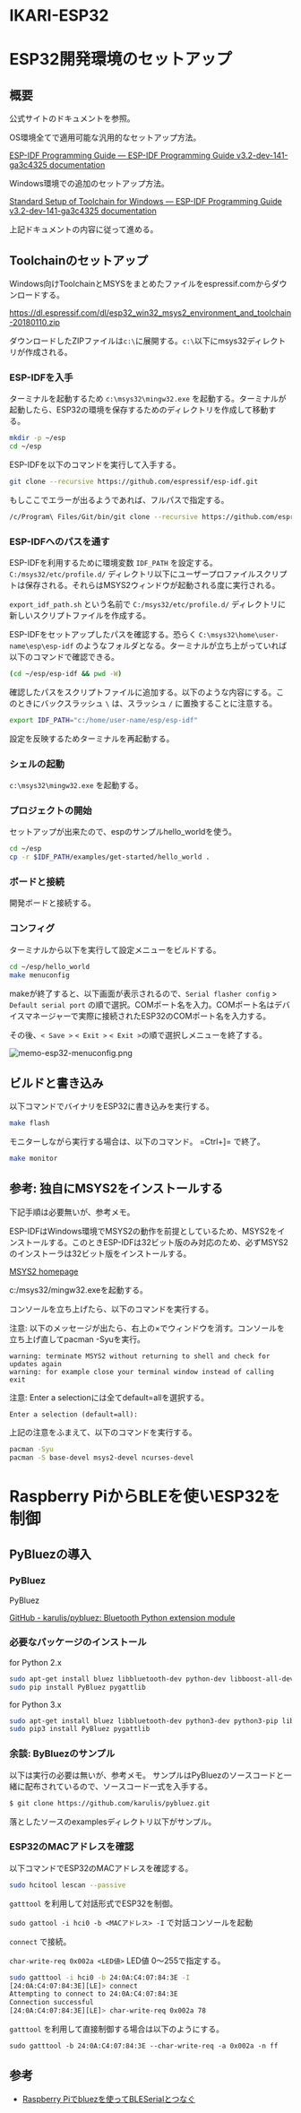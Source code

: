 # IKARI-ESP32

# ESP32開発環境のセットアップ

## 概要

公式サイトのドキュメントを参照。

OS環境全てで適用可能な汎用的なセットアップ方法。

[ESP\-IDF Programming Guide — ESP\-IDF Programming Guide v3\.2\-dev\-141\-ga3c4325 documentation](http://esp-idf.readthedocs.io/en/latest/index.html)

Windows環境での追加のセットアップ方法。

[Standard Setup of Toolchain for Windows — ESP-IDF Programming Guide v3.2-dev-141-ga3c4325 documentation](http://esp-idf.readthedocs.io/en/latest/get-started/windows-setup.html)

上記ドキュメントの内容に従って進める。

## Toolchainのセットアップ

Windows向けToolchainとMSYSをまとめたファイルをespressif.comからダウンロードする。

https://dl.espressif.com/dl/esp32_win32_msys2_environment_and_toolchain-20180110.zip

ダウンロードしたZIPファイルは`c:\`に展開する。`c:\`以下にmsys32ディレクトリが作成される。

### ESP-IDFを入手

ターミナルを起動するため `c:\msys32\mingw32.exe` を起動する。ターミナルが起動したら、ESP32の環境を保存するためのディレクトリを作成して移動する。

```bash
mkdir -p ~/esp
cd ~/esp
```

ESP-IDFを以下のコマンドを実行して入手する。

```bash
git clone --recursive https://github.com/espressif/esp-idf.git
```

もしここでエラーが出るようであれば、フルパスで指定する。

```bash
/c/Program\ Files/Git/bin/git clone --recursive https://github.com/espressif/esp-idf.git
```

### ESP-IDFへのパスを通す

ESP-IDFを利用するために環境変数 `IDF_PATH` を設定する。 `C:/msys32/etc/profile.d/` ディレクトリ以下にユーザープロファイルスクリプトは保存される。それらはMSYS2ウィンドウが起動される度に実行される。

`export_idf_path.sh` という名前で `C:/msys32/etc/profile.d/` ディレクトリに新しいスクリプトファイルを作成する。

ESP-IDFをセットアップしたパスを確認する。恐らく `C:\msys32\home\user-name\esp\esp-idf` のようなフォルダとなる。ターミナルが立ち上がっていれば以下のコマンドで確認できる。

```bash
(cd ~/esp/esp-idf && pwd -W)
```

確認したパスをスクリプトファイルに追加する。以下のような内容にする。このときにバックスラッシュ `\` は、スラッシュ `/` に置換することに注意する。

```bash
export IDF_PATH="c:/home/user-name/esp/esp-idf"
```

設定を反映するためターミナルを再起動する。

### シェルの起動

`c:\msys32\mingw32.exe` を起動する。

### プロジェクトの開始

セットアップが出来たので、espのサンプルhello_worldを使う。

```bash
cd ~/esp
cp -r $IDF_PATH/examples/get-started/hello_world .
```

### ボードと接続

開発ボードと接続する。

### コンフィグ

ターミナルから以下を実行して設定メニューをビルドする。

```bash
cd ~/esp/hello_world
make menuconfig
```

makeが終了すると、以下画面が表示されるので、`Serial flasher config` > `Default serial port` の順で選択。COMポート名を入力。COMポート名はデバイスマネージャーで実際に接続されたESP32のCOMポート名を入力する。

その後、`< Save >` `< Exit >` `< Exit >`の順で選択しメニューを終了する。

![memo-esp32-menuconfig.png](Hy7VD7lU7-memo-esp32-menuconfig.png)
## ビルドと書き込み

以下コマンドでバイナリをESP32に書き込みを実行する。

```bash
make flash
```

モニターしながら実行する場合は、以下のコマンド。 =Ctrl+]= で終了。

```bash
make monitor
```

## 参考: 独自にMSYS2をインストールする

下記手順は必要無いが、参考メモ。

ESP-IDFはWindows環境でMSYS2の動作を前提としているため、MSYS2をインストールする。このときESP-IDFは32ビット版のみ対応のため、必ずMSYS2のインストーラは32ビット版をインストールする。

[MSYS2 homepage](https://www.msys2.org/)

c:/msys32/mingw32.exeを起動する。

コンソールを立ち上げたら、以下のコマンドを実行する。

注意: 以下のメッセージが出たら、右上の×でウィンドウを消す。コンソールを立ち上げ直してpacman -Syuを実行。

```
warning: terminate MSYS2 without returning to shell and check for updates again
warning: for example close your terminal window instead of calling exit
```

注意: Enter a selectionには全てdefault=allを選択する。

```
Enter a selection (default=all):
```

上記の注意をふまえて、以下のコマンドを実行する。

```bash
pacman -Syu
pacman -S base-devel msys2-devel ncurses-devel
```

# Raspberry PiからBLEを使いESP32を制御

## PyBluezの導入

### PyBluez

PyBluez

[GitHub - karulis/pybluez: Bluetooth Python extension module](https://github.com/karulis/pybluez)

### 必要なパッケージのインストール

for Python 2.x

```bash
sudo apt-get install bluez libbluetooth-dev python-dev libboost-all-dev
sudo pip install PyBluez pygattlib
```

for Python 3.x

```bash
sudo apt-get install bluez libbluetooth-dev python3-dev python3-pip libboost-all-dev
sudo pip3 install PyBluez pygattlib
```

### 余談: ByBluezのサンプル

以下は実行の必要は無いが、参考メモ。
サンプルはPyBluezのソースコードと一緒に配布されているので、ソースコード一式を入手する。

```bash
$ git clone https://github.com/karulis/pybluez.git
```

落としたソースのexamplesディレクトリ以下がサンプル。



### ESP32のMACアドレスを確認

以下コマンドでESP32のMACアドレスを確認する。

```bash
sudo hcitool lescan --passive
```

`gatttool` を利用して対話形式でESP32を制御。

`sudo gattool -i hci0 -b <MACアドレス> -I` で対話コンソールを起動

`connect` で接続。

`char-write-req 0x002a <LED値>` LED値 0〜255で指定する。

```bash
sudo gatttool -i hci0 -b 24:0A:C4:07:84:3E -I
[24:0A:C4:07:84:3E][LE]> connect
Attempting to connect to 24:0A:C4:07:84:3E
Connection successful
[24:0A:C4:07:84:3E][LE]> char-write-req 0x002a 78
```

`gatttool` を利用して直接制御する場合は以下のようにする。

`sudo gatttool -b 24:0A:C4:07:84:3E --char-write-req -a 0x002a -n ff`

## 参考

- [Raspberry Piでbluezを使ってBLESerialとつなぐ](https://qiita.com/yujimny/items/7e92f240f48550585500)
